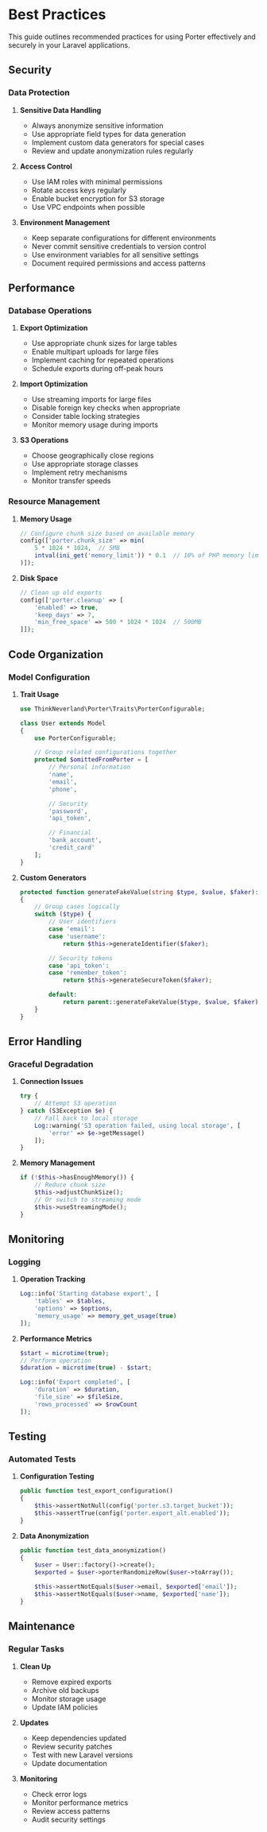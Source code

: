 # Best Practices

This guide outlines recommended practices for using Porter effectively and securely in your Laravel applications.

## Security

### Data Protection

1. **Sensitive Data Handling**
   - Always anonymize sensitive information
   - Use appropriate field types for data generation
   - Implement custom data generators for special cases
   - Review and update anonymization rules regularly

2. **Access Control**
   - Use IAM roles with minimal permissions
   - Rotate access keys regularly
   - Enable bucket encryption for S3 storage
   - Use VPC endpoints when possible

3. **Environment Management**
   - Keep separate configurations for different environments
   - Never commit sensitive credentials to version control
   - Use environment variables for all sensitive settings
   - Document required permissions and access patterns

## Performance

### Database Operations

1. **Export Optimization**
   - Use appropriate chunk sizes for large tables
   - Enable multipart uploads for large files
   - Implement caching for repeated operations
   - Schedule exports during off-peak hours

2. **Import Optimization**
   - Use streaming imports for large files
   - Disable foreign key checks when appropriate
   - Consider table locking strategies
   - Monitor memory usage during imports

3. **S3 Operations**
   - Choose geographically close regions
   - Use appropriate storage classes
   - Implement retry mechanisms
   - Monitor transfer speeds

### Resource Management

1. **Memory Usage**

   ```php
   // Configure chunk size based on available memory
   config(['porter.chunk_size' => min(
       5 * 1024 * 1024,  // 5MB
       intval(ini_get('memory_limit')) * 0.1  // 10% of PHP memory limit
   )]);
   ```

2. **Disk Space**

   ```php
   // Clean up old exports
   config(['porter.cleanup' => [
       'enabled' => true,
       'keep_days' => 7,
       'min_free_space' => 500 * 1024 * 1024  // 500MB
   ]]);
   ```

## Code Organization

### Model Configuration

1. **Trait Usage**

   ```php
   use ThinkNeverland\Porter\Traits\PorterConfigurable;

   class User extends Model
   {
       use PorterConfigurable;

       // Group related configurations together
       protected $omittedFromPorter = [
           // Personal information
           'name',
           'email',
           'phone',

           // Security
           'password',
           'api_token',

           // Financial
           'bank_account',
           'credit_card'
       ];
   }
   ```

2. **Custom Generators**

   ```php
   protected function generateFakeValue(string $type, $value, $faker): mixed
   {
       // Group cases logically
       switch ($type) {
           // User identifiers
           case 'email':
           case 'username':
               return $this->generateIdentifier($faker);

           // Security tokens
           case 'api_token':
           case 'remember_token':
               return $this->generateSecureToken($faker);

           default:
               return parent::generateFakeValue($type, $value, $faker);
       }
   }
   ```

## Error Handling

### Graceful Degradation

1. **Connection Issues**

   ```php
   try {
       // Attempt S3 operation
   } catch (S3Exception $e) {
       // Fall back to local storage
       Log::warning('S3 operation failed, using local storage', [
           'error' => $e->getMessage()
       ]);
   }
   ```

2. **Memory Management**

   ```php
   if (!$this->hasEnoughMemory()) {
       // Reduce chunk size
       $this->adjustChunkSize();
       // Or switch to streaming mode
       $this->useStreamingMode();
   }
   ```

## Monitoring

### Logging

1. **Operation Tracking**

   ```php
   Log::info('Starting database export', [
       'tables' => $tables,
       'options' => $options,
       'memory_usage' => memory_get_usage(true)
   ]);
   ```

2. **Performance Metrics**

   ```php
   $start = microtime(true);
   // Perform operation
   $duration = microtime(true) - $start;

   Log::info('Export completed', [
       'duration' => $duration,
       'file_size' => $fileSize,
       'rows_processed' => $rowCount
   ]);
   ```

## Testing

### Automated Tests

1. **Configuration Testing**

   ```php
   public function test_export_configuration()
   {
       $this->assertNotNull(config('porter.s3.target_bucket'));
       $this->assertTrue(config('porter.export_alt.enabled'));
   }
   ```

2. **Data Anonymization**

   ```php
   public function test_data_anonymization()
   {
       $user = User::factory()->create();
       $exported = $user->porterRandomizeRow($user->toArray());

       $this->assertNotEquals($user->email, $exported['email']);
       $this->assertNotEquals($user->name, $exported['name']);
   }
   ```

## Maintenance

### Regular Tasks

1. **Clean Up**
   - Remove expired exports
   - Archive old backups
   - Monitor storage usage
   - Update IAM policies

2. **Updates**
   - Keep dependencies updated
   - Review security patches
   - Test with new Laravel versions
   - Update documentation

3. **Monitoring**
   - Check error logs
   - Monitor performance metrics
   - Review access patterns
   - Audit security settings
